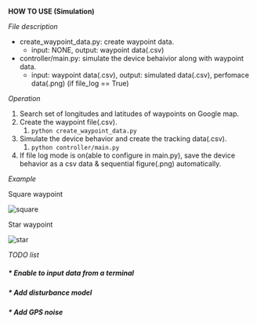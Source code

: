 **HOW TO USE (Simulation)**

*File description*

- create_waypoint_data.py: create waypoint data. 
	- input: NONE, output: waypoint data(.csv) 
- controller/main.py: simulate the device behaivior along with waypoint data. 
	- input: waypoint data(.csv), output: simulated data(.csv), perfomace data(.png) (if file_log == True)

*Operation*
1. Search set of longitudes and latitudes of waypoints on Google map. 
1. Create the waypoint file(.csv).
	1. `python create_waypoint_data.py`
1. Simulate the device behavior and create the tracking data(.csv).
	1. `python controller/main.py`
1. If file log mode is on(able to configure in main.py), save the device behavior as a csv data & sequential figure(.png) automatically.

*Example*

Square waypoint

![square](https://user-images.githubusercontent.com/17609665/69784257-b7b6e600-11f8-11ea-9299-f10697b01114.png)

Star waypoint

![star](https://user-images.githubusercontent.com/17609665/69784283-c69d9880-11f8-11ea-8cec-ea84df23ae49.png)

_TODO list_

##### * Enable to input data from a terminal
##### * Add disturbance model
##### * Add GPS noise
